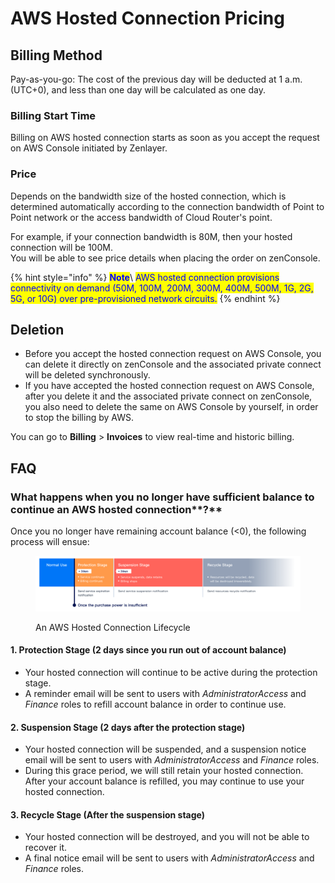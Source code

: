 # AWS Hosted Connection Pricing

## **Billing Method**

Pay-as-you-go: The cost of the previous day will be deducted at 1 a.m. (UTC+0), and less than one day will be calculated as one day.

### **Billing Start Time**

Billing on AWS hosted connection starts as soon as you accept the request on AWS Console initiated by Zenlayer.

### **Price**

Depends on the bandwidth size of the hosted connection, which is determined automatically according to the connection bandwidth of Point to Point network or the access bandwidth of Cloud Router's point.&#x20;

For example, if your connection bandwidth is 80M, then your hosted connection will be 100M.\
You will be able to see price details when placing the order on zenConsole.

{% hint style="info" %}
<mark style="color:blue;">**Note**</mark>\ <mark style="color:blue;">AWS hosted connection provisions connectivity on demand (50M, 100M, 200M, 300M, 400M, 500M, 1G, 2G, 5G, or 10G) over pre-provisioned network circuits.</mark>
{% endhint %}



## **Deletion**

* Before you accept the hosted connection request on AWS Console, you can delete it directly on zenConsole and the associated private connect will be deleted synchronously.
* If you have accepted the hosted connection request on AWS Console, after you delete it and the associated private connect on zenConsole, you also need to delete the same on AWS Console by yourself, in order to stop the billing by AWS.

You can go to **Billing** > **Invoices** to view real-time and historic billing.



## **FAQ**

### **What happens when you no longer have sufficient balance to continue an** AWS hosted connection**?**

Once you no longer have remaining account balance (<0), the following process will ensue:

<figure><img src="../../.gitbook/assets/Article_1 (20) (2).jpg" alt=""><figcaption><p>An AWS Hosted Connection Lifecycle</p></figcaption></figure>

#### 1. Protection Stage (2 days since you run out of account balance)

* Your hosted connection will continue to be active during the protection stage.
* A reminder email will be sent to users with _AdministratorAccess_ and _Finance_ roles to refill account balance in order to continue use.

#### 2. Suspension Stage (2 days after the protection stage)

* Your hosted connection will be suspended, and a suspension notice email will be sent to users with _AdministratorAccess_ and _Finance_ roles.
* During this grace period, we will still retain your hosted connection. After your account balance is refilled, you may continue to use your hosted connection.&#x20;

#### 3. Recycle Stage (After the suspension stage)

* Your hosted connection will be destroyed, and you will not be able to recover it.
* A final notice email will be sent to users with _AdministratorAccess_ and _Finance_ roles.

